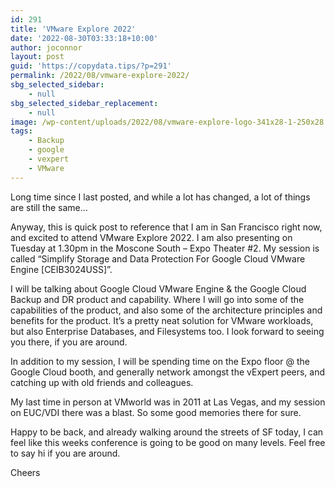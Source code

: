 ```yaml
---
id: 291
title: 'VMware Explore 2022'
date: '2022-08-30T03:33:18+10:00'
author: joconnor
layout: post
guid: 'https://copydata.tips/?p=291'
permalink: /2022/08/vmware-explore-2022/
sbg_selected_sidebar:
    - null
sbg_selected_sidebar_replacement:
    - null
image: /wp-content/uploads/2022/08/vmware-explore-logo-341x28-1-250x28.jpg
tags:
    - Backup
    - google
    - vexpert
    - VMware
---
```


Long time since I last posted, and while a lot has changed, a lot of things are still the same…

Anyway, this is quick post to reference that I am in San Francisco right now, and excited to attend VMware Explore 2022. I am also presenting on Tuesday at 1.30pm in the Moscone South – Expo Theater #2. My session is called “Simplify Storage and Data Protection For Google Cloud VMware Engine \[CEIB3024USS\]”.

I will be talking about Google Cloud VMware Engine &amp; the Google Cloud Backup and DR product and capability. Where I will go into some of the capabilities of the product, and also some of the architecture principles and benefits for the product. It’s a pretty neat solution for VMware workloads, but also Enterprise Databases, and Filesystems too. I look forward to seeing you there, if you are around.

In addition to my session, I will be spending time on the Expo floor @ the Google Cloud booth, and generally network amongst the vExpert peers, and catching up with old friends and colleagues.

My last time in person at VMworld was in 2011 at Las Vegas, and my session on EUC/VDI there was a blast. So some good memories there for sure.

Happy to be back, and already walking around the streets of SF today, I can feel like this weeks conference is going to be good on many levels. Feel free to say hi if you are around.

Cheers